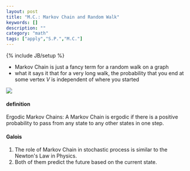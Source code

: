 ```yaml
---
layout: post
title: "M.C.: Markov Chain and Random Walk"
keywords: []
description: ""
category: "math"
tags: ["apply","S.P.","M.C."]
---
```

{% include JB/setup %}

+ Markov Chain is just a fancy term for a random walk on a graph
+ what it says it that for a very long walk, the probability that you end at
  some vertex *V* is independent of where you started

<img src="{{IMAGE_PATH}}/Markov-Chain.png" height="" width="" />

#### definition
Ergodic Markov Chains: A Markov Chain is ergodic if there is a positive probability to pass from any state to any other states in one step.



#### Galois
1. The role of Markov Chain in stochastic process is similar to the Newton's Law in Physics.
2. Both of them predict the future based on the current state.
